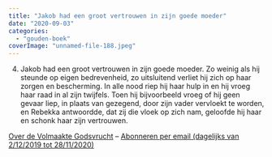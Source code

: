 ```yaml
---
title: "Jakob had een groot vertrouwen in zijn goede moeder"
date: "2020-09-03"
categories: 
  - "gouden-boek"
coverImage: "unnamed-file-188.jpeg"
---
```


4) Jakob had een groot vertrouwen in zijn goede moeder. Zo weinig als hij steunde op eigen bedrevenheid, zo uitsluitend verliet hij zich op haar zorgen en bescherming. In alle nood riep hij haar hulp in en hij vroeg haar raad in al zijn twijfels. Toen hij bijvoorbeeld vroeg of hij geen gevaar liep, in plaats van gezegend, door zijn vader vervloekt te worden, en Rebekka antwoordde, dat zij die vloek op zich nam, geloofde hij haar en schonk haar zijn vertrouwen.

[Over de Volmaakte Godsvrucht](/blog/een-jaar-lang-volmaakte-godsvrucht/) – [Abonneren per email (dagelijks van 2/12/2019 tot 28/11/2020)](http://eepurl.com/9RKvX)
